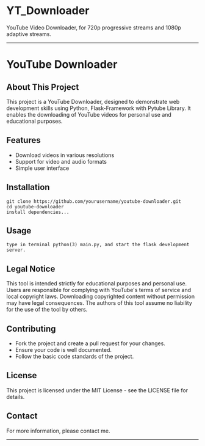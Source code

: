# YT_Downloader
YouTube Video Downloader, for 720p progressive streams and 1080p adaptive streams.

---

# YouTube Downloader

## About This Project
This project is a YouTube Downloader, designed to demonstrate web development skills using Python, Flask-Framework with Pytube Library. It enables the downloading of YouTube videos for personal use and educational purposes.

## Features
- Download videos in various resolutions
- Support for video and audio formats
- Simple user interface

## Installation
```
git clone https://github.com/yourusername/youtube-downloader.git
cd youtube-downloader
install dependencies...
```

## Usage
```
type in terminal python(3) main.py, and start the flask development server.
```

## Legal Notice
This tool is intended strictly for educational purposes and personal use. Users are responsible for complying with YouTube's terms of service and local copyright laws. Downloading copyrighted content without permission may have legal consequences. The authors of this tool assume no liability for the use of the tool by others.

## Contributing
- Fork the project and create a pull request for your changes.
- Ensure your code is well documented.
- Follow the basic code standards of the project.

## License
This project is licensed under the MIT License - see the LICENSE file for details.

## Contact
For more information, please contact me.

---


